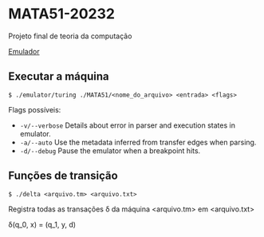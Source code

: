 # MATA51-20232
Projeto final de teoria da computação 

[Emulador](https://github.com/StardustDL/turing-machine-emulator.git)


## Executar a máquina
```
$ ./emulator/turing ./MATA51/<nome_do_arquivo> <entrada> <flags>
```

Flags possíveis:

- `-v/--verbose` Details about error in parser and execution states in emulator.
- `-a/--auto` Use the metadata inferred from transfer edges when parsing.
- `-d/--debug` Pause the emulator when a breakpoint hits.


## Funções de transição
```
$ ./delta <arquivo.tm> <arquivo.txt>
```
Registra todas as transações &delta; da máquina <arquivo.tm> em <arquivo.txt>

&delta;(q_0, x) = (q_1, y, d) 